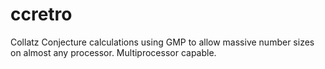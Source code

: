 # ccretro
Collatz Conjecture calculations using GMP to allow massive number sizes on almost any processor. Multiprocessor capable. 
